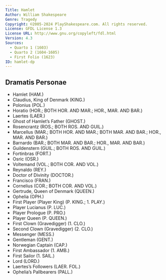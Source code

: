 ```yaml
---
Title: Hamlet
Author: William Shakespeare
Genre: Tragedy
Copyright: ©2005-2024 PlayShakespeare.com. All rights reserved.
License: GFDL License 1.3
License URL: http://www.gnu.org/copyleft/fdl.html
Version: 4.3
Sources:
  - Quarto 1 (1603)
  - Quarto 2 (1604-1605)
  - First Folio (1623)
ID: hamlet-dp
---
```


## Dramatis Personae


- Hamlet (HAM.)
- Claudius, King of Denmark (KING.)
- Polonius (POL.)
- Horatio (HOR.; BOTH HOR. AND MAR.; HOR., MAR. AND BAR.)
- Laertes (LAER.)
- Ghost of Hamlet’s Father (GHOST.)
- Rosencrantz (ROS.; BOTH ROS. AND GUIL.)
- Marcellus (MAR.; BOTH HOR. AND MAR.; BOTH MAR. AND BAR.; HOR., MAR. AND BAR.)
- Barnardo (BAR.; BOTH MAR. AND BAR.; HOR., MAR. AND BAR.)
- Guildenstern (GUIL.; BOTH ROS. AND GUIL.)
- Fortinbras (FORT.)
- Osric (OSR.)
- Voltemand (VOL.; BOTH COR. AND VOL.)
- Reynaldo (REY.)
- Doctor of Divinity (DOCTOR.)
- Francisco (FRAN.)
- Cornelius (COR.; BOTH COR. AND VOL.)
- Gertrude, Queen of Denmark (QUEEN.)
- Ophelia (OPH.)
- First Player (Player King) (P. KING.; 1. PLAY.)
- Player Lucianus (P. LUC.)
- Player Prologue (P. PRO.)
- Player Queen (P. QUEEN.)
- First Clown (Gravedigger) (1. CLO.)
- Second Clown (Gravedigger) (2. CLO.)
- Messenger (MESS.)
- Gentleman (GENT.)
- Norwegian Captain (CAP.)
- First Ambassador (1. AMB.)
- First Sailor (1. SAIL.)
- Lord (LORD.)
- Laertes’s Followers (LAER. FOL.)
- Ophelia’s Pallbearers (PALL.)
